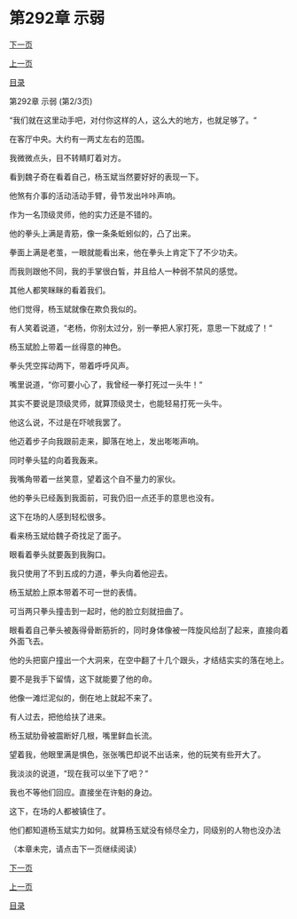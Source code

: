 <h1>第292章     示弱</h1>
            <div><p><a href="./0875_%E7%AC%AC292%E7%AB%A0_%E7%A4%BA%E5%BC%B1.md">下一页</a></p><p><a href="./0873_%E7%AC%AC292%E7%AB%A0_%E7%A4%BA%E5%BC%B1.md">上一页</a></p><p><a href="../">目录</a></p></div>
            <div><p>第292章     示弱 (第2/3页)</p><p>“我们就在这里动手吧，对付你这样的人，这么大的地方，也就足够了。“</p><p>在客厅中央。大约有一两丈左右的范围。</p><p>我微微点头，目不转睛盯着对方。</p><p>看到魏子奇在看着自己，杨玉斌当然要好好的表现一下。</p><p>他煞有介事的活动活动手臂，骨节发出咔咔声响。</p><p>作为一名顶级灵师，他的实力还是不错的。</p><p>他的拳头上满是青筋，像一条条蚯蚓似的，凸了出来。</p><p>拳面上满是老茧，一眼就能看出来，他在拳头上肯定下了不少功夫。</p><p>而我则跟他不同，我的手掌很白皙，并且给人一种弱不禁风的感觉。</p><p>其他人都笑眯眯的看着我们。</p><p>他们觉得，杨玉斌就像在欺负我似的。</p><p>有人笑着说道，“老杨，你别太过分，别一拳把人家打死，意思一下就成了！“</p><p>杨玉斌脸上带着一丝得意的神色。</p><p>拳头凭空挥动两下，带着呼呼风声。</p><p>嘴里说道，“你可要小心了，我曾经一拳打死过一头牛！“</p><p>其实不要说是顶级灵师，就算顶级灵士，也能轻易打死一头牛。</p><p>他这么说，不过是在吓唬我罢了。</p><p>他迈着步子向我跟前走来，脚落在地上，发出嘭嘭声响。</p><p>同时拳头猛的向着我轰来。</p><p>我嘴角带着一丝笑意，望着这个自不量力的家伙。</p><p>他的拳头已经轰到我面前，可我仍旧一点还手的意思也没有。</p><p>这下在场的人感到轻松很多。</p><p>看来杨玉斌给魏子奇找足了面子。</p><p>眼看着拳头就要轰到我胸口。</p><p>我只使用了不到五成的力道，拳头向着他迎去。</p><p>杨玉斌脸上原本带着不可一世的表情。</p><p>可当两只拳头撞击到一起时，他的脸立刻就扭曲了。</p><p>眼看着自己拳头被轰得骨断筋折的，同时身体像被一阵旋风给刮了起来，直接向着外面飞去。</p><p>他的头把窗户撞出一个大洞来，在空中翻了十几个跟头，才结结实实的落在地上。</p><p>要不是我手下留情，这下就能要了他的命。</p><p>他像一滩烂泥似的，倒在地上就起不来了。</p><p>有人过去，把他给扶了进来。</p><p>杨玉斌肋骨被震断好几根，嘴里鲜血长流。</p><p>望着我，他眼里满是惧色，张张嘴巴却说不出话来，他的玩笑有些开大了。</p><p>我淡淡的说道，“现在我可以坐下了吧？“</p><p>我也不等他们回应。直接坐在许魁的身边。</p><p>这下，在场的人都被镇住了。</p><p>他们都知道杨玉斌实力如何。就算杨玉斌没有倾尽全力，同级别的人物也没办法</p><p>（本章未完，请点击下一页继续阅读）</p></div>
            <div><p><a href="./0875_%E7%AC%AC292%E7%AB%A0_%E7%A4%BA%E5%BC%B1.md">下一页</a></p><p><a href="./0873_%E7%AC%AC292%E7%AB%A0_%E7%A4%BA%E5%BC%B1.md">上一页</a></p><p><a href="../">目录</a></p></div>